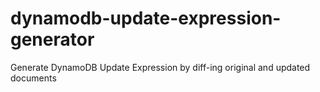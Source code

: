 # dynamodb-update-expression-generator
Generate DynamoDB Update Expression by diff-ing original and updated documents
